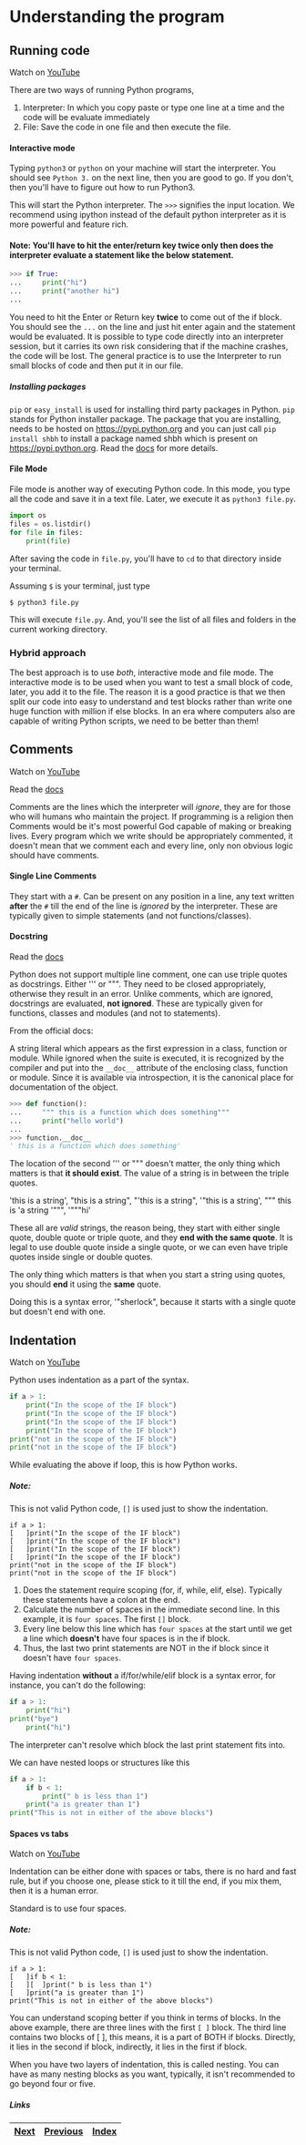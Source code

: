 # Understanding the program

## Running code

Watch on [YouTube](https://www.youtube.com/watch?v=wSqRUTS7uAg)

There are two ways of running Python programs, 
1. Interpreter: In which you copy paste or type one line at a time and the code will be evaluate immediately
2. File: Save the code in one file and then execute the file.

#### Interactive mode

Typing `python3` or `python` on your machine will start the interpreter. You should see `Python 3.` on the next line, then you are good to go. If you don't, then you'll have to figure out how to run Python3.

This will start the Python interpreter. The `>>>` signifies the input location. We recommend using ipython instead of the default python interpreter as it is more powerful and feature rich.

#### Note: You'll have to hit the enter/return key twice only then does the interpreter evaluate a statement like the below statement.

```python
>>> if True:
...     print("hi")
...     print("another hi")
...
```

You need to hit the Enter or Return key **twice** to come out of the if block. You should see the `...` on the line and just hit enter again and the statement would be evaluated.
It is possible to type code directly into an interpreter session, but it carries its own risk considering that if the machine crashes, the code will be lost. The general practice is to use the Interpreter to run small blocks of code and then put it in our file.

##### Installing packages

`pip` or `easy_install` is used for installing third party packages in Python. `pip` stands for Python installer package. The package that you are installing, needs to be hosted on https://pypi.python.org and you can just call `pip install shbh` to install a package named shbh which is present on https://pypi.python.org. Read the [docs](https://docs.python.org/3/installing/index.html) for more details.

#### File Mode

File mode is another way of executing Python code. In this mode, you type all the code and save it in a text file. Later, we execute it as `python3 file.py`.

```python
import os
files = os.listdir()
for file in files:
	print(file)
```

After saving the code in `file.py`, you'll have to `cd` to that directory inside your terminal.

Assuming `$` is your terminal, just type

    $ python3 file.py

This will execute `file.py`. And, you'll see the list of all files and folders in the current working directory.

### Hybrid approach

The best approach is to use _both_, interactive mode and file mode. The interactive mode is to be used when you want to test a small block of code, later, you add it to the file. The reason it is a good practice is that we then split our code into easy to understand and test blocks rather than write one huge function with million if else blocks. In an era where computers also are capable of writing Python scripts, we need to be better than them!

## Comments

Watch on [YouTube](https://www.youtube.com/watch?v=oU1rHEnfgcM)

Read the [docs](https://docs.python.org/3/reference/lexical_analysis.html?highlight=comments#comments)

Comments are the lines which the interpreter will _ignore_, they are for those who will humans who maintain the project. If programming is a religion then Comments would be it's most powerful God capable of making or breaking lives. Every program which we write should be appropriately commented, it doesn't mean that we comment each and every line, only non obvious logic should have comments.

#### Single Line Comments

They start with a `#`. Can be present on any position in a line, any text written **after** the `#` till the end of the line is _ignored_ by the interpreter.
These are typically given to simple statements (and not functions/classes).

#### Docstring

Read the [docs](https://docs.python.org/3/library/doctest.html)

Python does not support multiple line comment, one can use triple quotes as docstrings. Either ''' or """. They need to be closed appropriately, otherwise they result in an error. Unlike comments, which are ignored, docstrings are evaluated, **not ignored**. These are typically given for functions, classes and modules (and not to statements).

From the official docs:

A string literal which appears as the first expression in a class, function or module. While ignored when the suite is executed, it is recognized by the compiler and put into the `__doc__` attribute of the enclosing class, function or module. Since it is available via introspection, it is the canonical place for documentation of the object.


```python
>>> def function():
...     """ this is a function which does something"""
...     print("hello world")
...
>>> function.__doc__
' this is a function which does something'
```

The location of the second ''' or """ doesn't matter, the only thing which matters is that **it should exist**. The value of a string is in between the triple quotes.

'this is a string', "this is a string", "'this is a string", '"this is a string', """ this is 'a string '""", '"""hi'

These all are *valid* strings, the reason being, they start with either single quote, double quote or triple quote, and they **end with the same quote**. It is legal to use double quote inside a single quote, or we can even have triple quotes inside single or double quotes. 

The only thing which matters is that when you start a string using quotes, you should **end** it using the **same** quote.

Doing this is a syntax error, '"sherlock", because it starts with a single quote but doesn't end with one.

## Indentation

Watch on [YouTube](https://www.youtube.com/watch?v=hhMDv0Q6Kps)

Python uses indentation as a part of the syntax. 

```python
if a > 1:
	print("In the scope of the IF block")
	print("In the scope of the IF block")
	print("In the scope of the IF block")
	print("In the scope of the IF block")
print("not in the scope of the IF block")
print("not in the scope of the IF block")
```

While evaluating the above if loop, this is how Python works.

##### Note:
This is not valid Python code, `[]` is used just to show the indentation.

```
if a > 1:
[   ]print("In the scope of the IF block")
[   ]print("In the scope of the IF block")
[   ]print("In the scope of the IF block")
[   ]print("In the scope of the IF block")
print("not in the scope of the IF block")
print("not in the scope of the IF block")
```

1. Does the statement require scoping (for, if, while, elif, else). Typically these statements have a colon at the end.
1. Calculate the number of spaces in the immediate second line. In this example, it is `four spaces`. The first `[]` block.
1. Every line below this line which has `four spaces` at the start until we get a line which **doesn't** have four spaces is in the if block.
1. Thus, the last two print statements are NOT in the if block since it doesn't have `four spaces`.

Having indentation **without** a if/for/while/elif block is a syntax error, for instance, you can't do the following:

```python
if a > 1:
	print("hi")
print("bye")
	print("hi")
```

The interpreter can't resolve which block the last print statement fits into.

We can have nested loops or structures like this

```python
if a > 1:
	if b < 1:
		print(" b is less than 1")
	print("a is greater than 1")
print("This is not in either of the above blocks")
```

#### Spaces vs tabs

Watch on [YouTube](https://www.youtube.com/watch?v=hhMDv0Q6Kps)

Indentation can be either done with spaces or tabs, there is no hard and fast rule, but if you choose one, please stick to it till the end, if you mix them, then it is a human error.

Standard is to use four spaces.

##### Note:
This is not valid Python code, `[]` is used just to show the indentation.

```
if a > 1:
[	]if b < 1:
[	][	]print(" b is less than 1")
[	]print("a is greater than 1")
print("This is not in either of the above blocks")
```

You can understand scoping better if you think in terms of blocks. In the above example, there are three lines with the first `[ ]` block. The third line contains two blocks of [ ], this means, it is a part of BOTH if blocks. Directly, it lies in the second if block, indirectly, it lies in the first if block.

When you have two layers of indentation, this is called nesting. You can have as many nesting blocks as you want, typically, it isn't recommended to go beyond four or five.

##### Links

|[Next](03-01-understanding-variables.md) | [Previous](01-intro-to-python.md) |  [Index](../SUMMARY.md)
| ----| ----| ----| 
